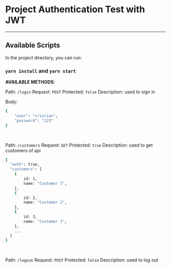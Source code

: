 # Project Authentication Test with JWT

<hr/>

## Available Scripts

In the project directory, you can run:

### `yarn install` and `yarn start`

**AVAILABLE METHODS**:

Path: `/login`
Request: `POST`
Protected: `false`
Description: used to sign in

Body:
```Bash
{
    "user": "cristian",
    "password": "123"
}
```
<br/>

Path: `/customers`
Request: `GET`
Protected: `true`
Description: used to get customers of api

```Bash
{
  "auth": true,
  "customers": [
    {
        id: 1,
        name: "Customer 1",
    },
    {
        id: 2,
        name: "Customer 2",
    },
    {
        id: 3,
        name: "Customer 3",
    },
    ...
  ]
}
```
<br/>

Path: `/logout`
Request: `POST`
Protected: `false`
Description: used to log out


